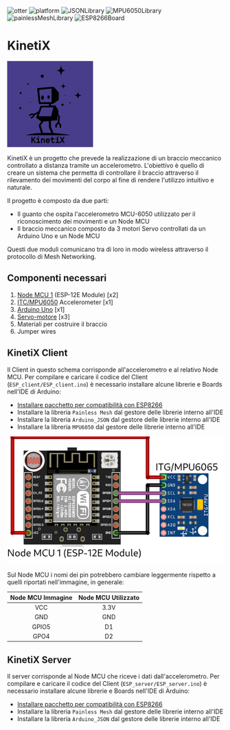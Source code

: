 ![otter](https://img.shields.io/badge/-%CA%95%20%E2%80%A2%E1%B4%A5%E2%80%A2%CA%94-blueviolet)
![platform](https://img.shields.io/badge/Platform-Arduino-blueviolet)
![JSONLibrary](https://img.shields.io/badge/Arduino__JSON-0.2.0-blueviolet)
![MPU6050Library](https://img.shields.io/badge/MPU6050-0.6.0-blueviolet)
![painlessMeshLibrary](https://img.shields.io/badge/Painless%20Mesh-1.5.0-blueviolet)
![ESP8266Board](https://img.shields.io/badge/ESP8266-3.1.1-blueviolet)

# KinetiX
![logo](images/logo.png)

KinetiX è un progetto che prevede la realizzazione di un braccio meccanico controllato a distanza tramite un accelerometro. L'obiettivo è quello di creare un sistema che permetta di controllare il braccio attraverso il rilevamento dei movimenti del corpo al fine di rendere l'utilizzo intuitivo e naturale.

Il progetto è composto da due parti:
- Il guanto che ospita l'accelerometro MCU-6050 utilizzato per il riconoscimento dei movimenti e un Node MCU
- Il braccio meccanico composto da 3 motori Servo controllati da un Arduino Uno e un Node MCU

Questi due moduli comunicano tra di loro in modo wireless attraverso il protocollo di Mesh Networking.

## Componenti necessari
1. [Node MCU 1](https://www.amazon.it/Diymore-ESP8266-Sviluppo-Compatibile-Micropython/dp/B09Z6T2XS4) (ESP-12E Module) [x2]
2. [ITC/MPU6050](https://www.amazon.it/MPU-6050-MPU6050-accelerometro-giroscopio-Converter/dp/B07XRK5FHP) Accelerometer [x1]
3. [Arduino Uno](https://www.amazon.it/Elegoo-ATmega328P-ATMEGA16U2-Compatibile-Microcontrollore/dp/B01MRJR8UF) [x1]
4. [Servo-motore](https://www.amazon.it/HUAZIZ-Servomotore-Camminare-Elicottero-Aeroplano/dp/B09Z21J1JH) [x3]
5. Materiali per costruire il braccio
6. Jumper wires

## KinetiX Client
Il Client in questo schema corrisponde all'accelerometro e al relativo Node MCU.
Per compilare e caricare il codice del Client (`ESP_client/ESP_client.ino`) è necessario installare alcune librerie e Boards nell'IDE di Arduino:
- [Installare pacchetto per compatibilità con ESP8266](https://randomnerdtutorials.com/installing-esp8266-nodemcu-arduino-ide-2-0/)
- Installare la libreria `Painless Mesh` dal gestore delle librerie interno all'IDE
- Installare la libreria `Arduino_JSON` dal gestore delle librerie interno all'IDE
- Installare la libreria `MPU6050` dal gestore delle librerie interno all'IDE

![ESP_client_bb.png](images/ESP_client_bb.png)

Sul Node MCU i nomi dei pin potrebbero cambiare leggermente rispetto a quelli riportati nell'immagine, in generale:

| Node MCU Immagine | Node MCU Utilizzato |
|:-----------------:|:-------------------:|
|        VCC        |        3.3V         |
|        GND        |         GND         |
|       GPIO5       |         D1          |
|       GPO4        |         D2          |

## KinetiX Server
Il server corrisponde al Node MCU che riceve i dati dall'accelerometro.
Per compilare e caricare il codice del Client (`ESP_server/ESP_server.ino`) è necessario installare alcune librerie e Boards nell'IDE di Arduino:
- [Installare pacchetto per compatibilità con ESP8266](https://randomnerdtutorials.com/installing-esp8266-nodemcu-arduino-ide-2-0/)
- Installare la libreria `Painless Mesh` dal gestore delle librerie interno all'IDE
- Installare la libreria `Arduino_JSON` dal gestore delle librerie interno all'IDE
